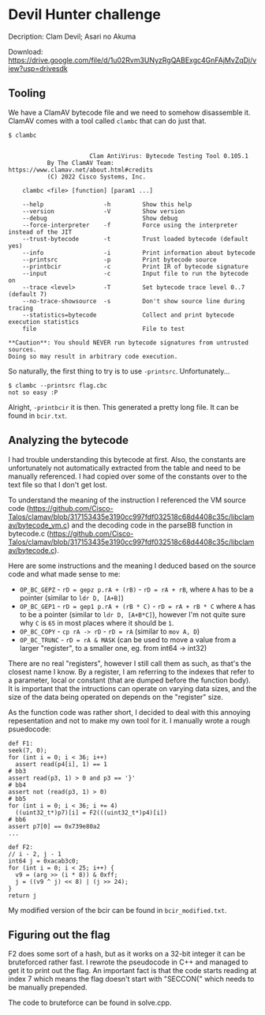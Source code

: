 # Devil Hunter challenge

Decription: Clam Devil; Asari no Akuma

Download: https://drive.google.com/file/d/1u02Rvm3UNyzRgQABExgc4GnFAjMvZqDj/view?usp=drivesdk

## Tooling

We have a ClamAV bytecode file and we need to somehow disassemble it. ClamAV comes with a tool called `clambc` that can do just that.

```
$ clambc
 

                       Clam AntiVirus: Bytecode Testing Tool 0.105.1
           By The ClamAV Team: https://www.clamav.net/about.html#credits
           (C) 2022 Cisco Systems, Inc.

    clambc <file> [function] [param1 ...]

    --help                 -h         Show this help
    --version              -V         Show version
    --debug                           Show debug
    --force-interpreter    -f         Force using the interpreter instead of the JIT
    --trust-bytecode       -t         Trust loaded bytecode (default yes)
    --info                 -i         Print information about bytecode
    --printsrc             -p         Print bytecode source
    --printbcir            -c         Print IR of bytecode signature
    --input                -c         Input file to run the bytecode on
    --trace <level>        -T         Set bytecode trace level 0..7 (default 7)
    --no-trace-showsource  -s         Don't show source line during tracing
    --statistics=bytecode             Collect and print bytecode execution statistics
    file                              File to test

**Caution**: You should NEVER run bytecode signatures from untrusted sources.
Doing so may result in arbitrary code execution.

```

So naturally, the first thing to try is to use `-printsrc`. Unfortunately...

```
$ clambc --printsrc flag.cbc
not so easy :P
```

Alright, `-printbcir` it is then. This generated a pretty long file. It can be found in `bcir.txt`.

## Analyzing the bytecode

I had trouble understanding this bytecode at first. Also, the constants are unfortunately not automatically extracted from the table and need to be manually referenced. I had copied over some of the constants over to the text file so that I don't get lost.

To understand the meaning of the instruction I referenced the VM source code (https://github.com/Cisco-Talos/clamav/blob/317153435e3190cc997fdf032518c68d4408c35c/libclamav/bytecode_vm.c) and the decoding code in the parseBB function in bytecode.c (https://github.com/Cisco-Talos/clamav/blob/317153435e3190cc997fdf032518c68d4408c35c/libclamav/bytecode.c).

Here are some instructions and the meaning I deduced based on the source code and what made sense to me:
- `OP_BC_GEPZ` - `rD = gepz p.rA + (rB)` - `rD = rA + rB`, where `A` has to be a pointer (similar to `ldr D, [A+B]`)
- `OP_BC_GEP1` - `rD = gep1 p.rA + (rB * C)` - `rD = rA + rB * C` where `A` has to be a pointer (similar to `ldr D, [A+B*C]`), however I'm not quite sure why `C` is `65` in most places where it should be `1`.
- `OP_BC_COPY` - `cp rA -> rD` - `rD = rA` (similar to `mov A, D`)
- `OP_BC_TRUNC` - `rD = rA & MASK` (can be used to move a value from a larger "register", to a smaller one, eg. from int64 -> int32)

There are no real "registers", however I still call them as such, as that's the closest name I know. By a register, I am referring to the indexes that refer to a parameter, local or constant (that are dumped before the function body).
It is important that the intructions can operate on varying data sizes, and the size of the data being operated on depends on the "register" size.

As the function code was rather short, I decided to deal with this annoying repesentation and not to make my own tool for it. I manually wrote a rough psuedocode:
```
def F1:
seek(7, 0);
for (int i = 0; i < 36; i++)
  assert read(p4[i], 1) == 1
# bb3
assert read(p3, 1) > 0 and p3 == '}'
# bb4
assert not (read(p3, 1) > 0)
# bb5
for (int i = 0; i < 36; i += 4)
  ((uint32_t*)p7)[i] = F2(((uint32_t*)p4)[i])
# bb6
assert p7[0] == 0x739e80a2
...

def F2:
// i - 2, j - 1
int64 j = 0xacab3c0;
for (int i = 0; i < 25; i++) {
  v9 = (arg >> (i * 8)) & 0xff;
  j = ((v9 ^ j) << 8) | (j >> 24);
}
return j
```

My modified version of the bcir can be found in `bcir_modified.txt`.

## Figuring out the flag

F2 does some sort of a hash, but as it works on a 32-bit integer it can be bruteforced rather fast.
I rewrote the pseudocode in C++ and managed to get it to print out the flag. An important fact is that the code starts reading at index 7 which means the flag doesn't start with "SECCON{" which needs to be manually prepended.

The code to bruteforce can be found in solve.cpp.
